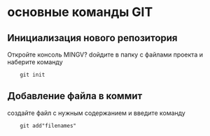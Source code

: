 # основные команды GIT

## Инициализация нового репозитория

Откройте консоль MINGV? dойдите в папку с файлами проекта и наберите команду
```
    git init
```

## Добавление файла в коммит

создайте файл с нужным содержанием и введите команду
```
    git add"filenames"
```